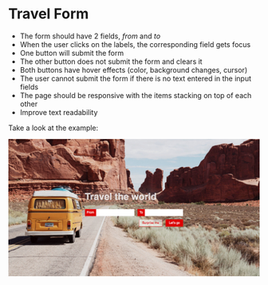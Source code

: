 # Travel Form

* The form should have 2 fields, _from_ and _to_
* When the user clicks on the labels, the corresponding field gets focus
* One button will submit the form
* The other button does not submit the form and clears it
* Both buttons have hover effects (color, background changes, cursor)
* The user cannot submit the form if there is no text entered in the input fields
* The page should be responsive with the items stacking on top of each other
* Improve text readability


Take a look at the example:

![Simple form example](simple-form-example.jpg)

